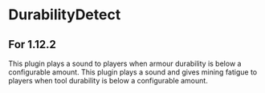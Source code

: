 # DurabilityDetect
## For 1.12.2
This plugin plays a sound to players when armour durability is below a configurable amount.
This plugin plays a sound and gives mining fatigue to players when tool durability is below a configurable amount.
